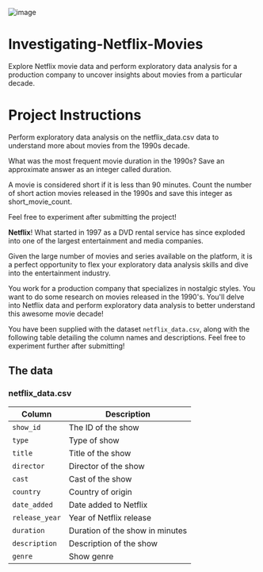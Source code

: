 ![image](https://github.com/user-attachments/assets/e87961ec-dd60-4d80-9635-f7faa0fc39d5)


# Investigating-Netflix-Movies
Explore Netflix movie data and perform exploratory data analysis for a production company to uncover insights about movies from a particular decade.

# Project Instructions
Perform exploratory data analysis on the netflix_data.csv data to understand more about movies from the 1990s decade.

What was the most frequent movie duration in the 1990s? Save an approximate answer as an integer called duration.

A movie is considered short if it is less than 90 minutes. Count the number of short action movies released in the 1990s and save this integer as short_movie_count.

Feel free to experiment after submitting the project!

**Netflix**! What started in 1997 as a DVD rental service has since exploded into one of the largest entertainment and media companies.

Given the large number of movies and series available on the platform, it is a perfect opportunity to flex your exploratory data analysis skills and dive into the entertainment industry.

You work for a production company that specializes in nostalgic styles. You want to do some research on movies released in the 1990's. You'll delve into Netflix data and perform exploratory data analysis to better understand this awesome movie decade!

You have been supplied with the dataset `netflix_data.csv`, along with the following table detailing the column names and descriptions. Feel free to experiment further after submitting!

## The data
### **netflix_data.csv**
| Column | Description |
|--------|-------------|
| `show_id` | The ID of the show |
| `type` | Type of show |
| `title` | Title of the show |
| `director` | Director of the show |
| `cast` | Cast of the show |
| `country` | Country of origin |
| `date_added` | Date added to Netflix |
| `release_year` | Year of Netflix release |
| `duration` | Duration of the show in minutes |
| `description` | Description of the show |
| `genre` | Show genre |


